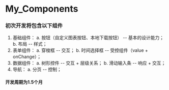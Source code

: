 # My_Components

### 初次开发将包含以下组件
1. 基础组件：
  a.  按钮（自定义图表按钮、本地下载按钮） -- 基本的设计能力；
  b.  布局 -- 样式；
2. 表单组件： 
  a. 穿梭框 -- 交互；
  b. 时间选择框 -- 受控组件（value + onChange）；
3. 数据组件：
  a. 树形控件 -- 交互 + 层级关系；
  b. 滑动输入条 -- 响应 + 交互；
4. 导航：
  a. 分页 -- 控制；
  
  #### 开发周期为1.5个月
